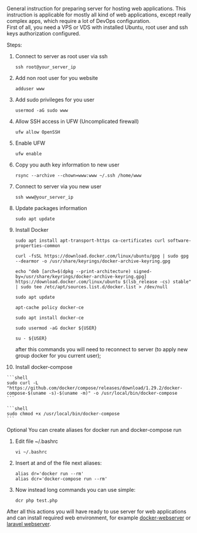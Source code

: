General instruction for preparing server for hosting web applications.
This instruction is applicable for mostly all kind of web applications, except really complex apps, which require a lot of DevOps configuration.  
First of all, you need a VPS or VDS with installed Ubuntu, root user and ssh keys authorization configured.

Steps:

1.  Connect to server as root user via ssh
    ```shell
    ssh root@your_server_ip
    ```
2.  Add non root user for you website
    ```shell
    adduser www
    ```
3.  Add sudo privileges for you user
    ```shell
    usermod -aG sudo www
    ```
4.  Allow SSH access in UFW (Uncomplicated firewall)
    ```shell
    ufw allow OpenSSH
    ```
5.  Enable UFW
    ```shell
    ufw enable
    ```
6.  Copy you auth key information to new user
    ```shell
    rsync --archive --chown=www:www ~/.ssh /home/www
    ```
7.  Connect to server via you new user
    ```shell
    ssh www@your_server_ip
    ```
8.  Update packages information
    ```shell
    sudo apt update
    ```
9.  Install Docker
    ```shell
    sudo apt install apt-transport-https ca-certificates curl software-properties-common
    ```
    
    ```shell
    curl -fsSL https://download.docker.com/linux/ubuntu/gpg | sudo gpg --dearmor -o /usr/share/keyrings/docker-archive-keyring.gpg
    ```
    
    ```shell
    echo "deb [arch=$(dpkg --print-architecture) signed-by=/usr/share/keyrings/docker-archive-keyring.gpg] https://download.docker.com/linux/ubuntu $(lsb_release -cs) stable" | sudo tee /etc/apt/sources.list.d/docker.list > /dev/null
    ```
    
    ```shell
    sudo apt update
    ```
    
    ```shell
    apt-cache policy docker-ce
    ```
    
    ```shell
    sudo apt install docker-ce
    ```
    
    ```shell
    sudo usermod -aG docker ${USER}
    ```
    
    ```shell
    su - ${USER}
    ```

    after this commands you will need to reconnect to server (to apply new group docker for you current user);

10.  Install docker-compose 

    ```shell
    sudo curl -L "https://github.com/docker/compose/releases/download/1.29.2/docker-compose-$(uname -s)-$(uname -m)" -o /usr/local/bin/docker-compose
    ```
    
    ```shell
    sudo chmod +x /usr/local/bin/docker-compose
    ```

Optional You can create aliases for docker run and docker-compose run

1.  Edit file ~/.bashrc
    ```shell
    vi ~/.bashrc
    ```

2.  Insert at and of the file next aliases:
    ```shell
    alias dr='docker run --rm'
    alias dcr='docker-compose run --rm'
    ```
    
3.  Now instead long commands you can use simple:
    ```shell
    dcr php test.php
    ```

After all this actions you will have ready to use server for web applications and can install required web environment,
for example [docker-webserver](https://github.com/a-kryvenko/docker-webserver "Docker webserver repository") or [laravel webserver](https://github.com/a-kryvenko/laravel-10-webserver "Laravel webserver").